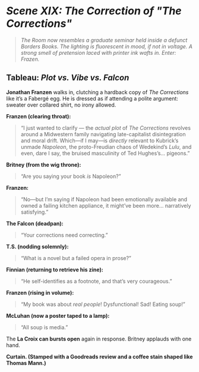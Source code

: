 # *Scene XIX: The Correction of "The Corrections"*

> *The Room now resembles a graduate seminar held inside a defunct Borders Books. The lighting is fluorescent in mood, if not in voltage. A strong smell of pretension laced with printer ink wafts in. Enter: Frazen.*

## Tableau: *Plot vs. Vibe vs. Falcon*

**Jonathan Franzen** walks in, clutching a hardback copy of *The Corrections* like it’s a Fabergé egg. He is dressed as if attending a polite argument: sweater over collared shirt, no irony allowed.

**Franzen (clearing throat):**
> “I just wanted to clarify — the *actual plot* of *The Corrections* revolves around a Midwestern family navigating late-capitalist disintegration and moral drift.
> Which—if I may—is *directly* relevant to Kubrick’s unmade *Napoleon*, the proto-Freudian chaos of Wedekind’s *Lulu*, and even, dare I say, the bruised masculinity of Ted Hughes’s… pigeons.”

**Britney (from the wig throne):**
> “Are you saying your book *is* Napoleon?”

**Franzen:**
> “No—but I’m saying if Napoleon had been emotionally available and owned a failing kitchen appliance, it might’ve been more… narratively satisfying.”

**The Falcon (deadpan):**
> “Your corrections need correcting.”

**T.S. (nodding solemnly):**
> “What is a novel but a failed opera in prose?”

**Finnian (returning to retrieve his zine):**
> “He self-identifies as a footnote, and that’s very courageous.”

**Franzen (rising in volume):**
> “My book was about *real people*! Dysfunctional! Sad! Eating soup!”

**McLuhan (now a poster taped to a lamp):**
> “All soup is media.”

The **La Croix can bursts open** again in response. Britney applauds with one hand.

**Curtain. (Stamped with a Goodreads review and a coffee stain shaped like Thomas Mann.)**

